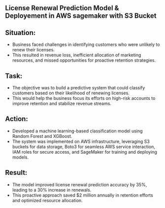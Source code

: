 ## License Renewal Prediction Model & Deployement in AWS sagemaker with S3 Bucket

## Situation:

- Business faced challenges in identifying customers who were unlikely to renew their licenses.
- This resulted in revenue loss, inefficient allocation of marketing resources, and missed opportunities for proactive retention strategies.

## Task:

- The objective was to build a predictive system that could classify customers based on their likelihood of renewing licenses. 
- This would help the business focus its efforts on high-risk accounts to improve retention and stabilize revenue streams.




## Action:

- Developed a machine learning-based classification model using Random Forest and XGBoost. 
-  The system was implemented on AWS infrastructure, leveraging S3 buckets for data storage, Boto3 for seamless AWS service interaction, IAM roles for secure access, and SageMaker for training and deploying models.


## Result:
- The model improved license renewal prediction accuracy by 35%, leading to a 30% increase in renewals. 
- This proactive approach saved $2 million annually in retention efforts and optimized resource allocation.

